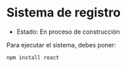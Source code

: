 <h1>Sistema de registro</h1>

- Estado: En proceso de construcción

Para ejecutar el sistema, debes poner: 

```npm install react```
